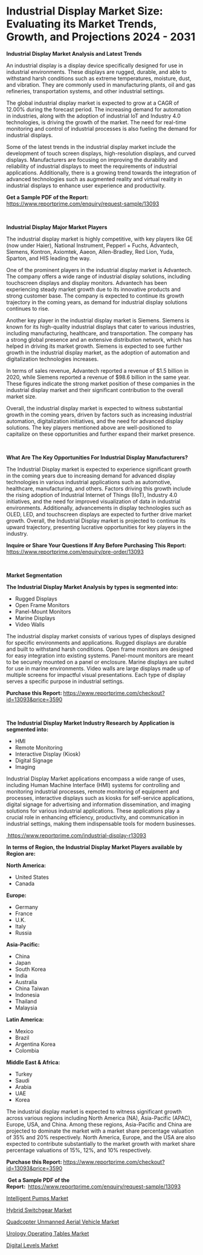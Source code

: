 <p><h1>Industrial Display Market Size: Evaluating its Market Trends, Growth, and Projections 2024 - 2031</h1></p><p><strong>Industrial Display Market Analysis and Latest Trends</strong></p>
<p><p>An industrial display is a display device specifically designed for use in industrial environments. These displays are rugged, durable, and able to withstand harsh conditions such as extreme temperatures, moisture, dust, and vibration. They are commonly used in manufacturing plants, oil and gas refineries, transportation systems, and other industrial settings.</p><p>The global industrial display market is expected to grow at a CAGR of 12.00% during the forecast period. The increasing demand for automation in industries, along with the adoption of industrial IoT and Industry 4.0 technologies, is driving the growth of the market. The need for real-time monitoring and control of industrial processes is also fueling the demand for industrial displays.</p><p>Some of the latest trends in the industrial display market include the development of touch screen displays, high-resolution displays, and curved displays. Manufacturers are focusing on improving the durability and reliability of industrial displays to meet the requirements of industrial applications. Additionally, there is a growing trend towards the integration of advanced technologies such as augmented reality and virtual reality in industrial displays to enhance user experience and productivity.</p></p>
<p><strong>Get a Sample PDF of the Report:&nbsp;</strong> <a href="https://www.reportprime.com/enquiry/request-sample/13093">https://www.reportprime.com/enquiry/request-sample/13093</a></p>
<p>&nbsp;</p>
<p><strong>Industrial Display Major Market Players</strong></p>
<p><p>The industrial display market is highly competitive, with key players like GE (now under Haier), National Instrument, Pepperl + Fuchs, Advantech, Siemens, Kontron, Axiomtek, Aaeon, Allen-Bradley, Red Lion, Yuda, Sparton, and HIS leading the way. </p><p>One of the prominent players in the industrial display market is Advantech. The company offers a wide range of industrial display solutions, including touchscreen displays and display monitors. Advantech has been experiencing steady market growth due to its innovative products and strong customer base. The company is expected to continue its growth trajectory in the coming years, as demand for industrial display solutions continues to rise.</p><p>Another key player in the industrial display market is Siemens. Siemens is known for its high-quality industrial displays that cater to various industries, including manufacturing, healthcare, and transportation. The company has a strong global presence and an extensive distribution network, which has helped in driving its market growth. Siemens is expected to see further growth in the industrial display market, as the adoption of automation and digitalization technologies increases.</p><p>In terms of sales revenue, Advantech reported a revenue of $1.5 billion in 2020, while Siemens reported a revenue of $98.6 billion in the same year. These figures indicate the strong market position of these companies in the industrial display market and their significant contribution to the overall market size.</p><p>Overall, the industrial display market is expected to witness substantial growth in the coming years, driven by factors such as increasing industrial automation, digitalization initiatives, and the need for advanced display solutions. The key players mentioned above are well-positioned to capitalize on these opportunities and further expand their market presence.</p></p>
<p>&nbsp;</p>
<p><strong>What Are The Key Opportunities For Industrial Display Manufacturers?</strong></p>
<p><p>The Industrial Display market is expected to experience significant growth in the coming years due to increasing demand for advanced display technologies in various industrial applications such as automotive, healthcare, manufacturing, and others. Factors driving this growth include the rising adoption of Industrial Internet of Things (IIoT), Industry 4.0 initiatives, and the need for improved visualization of data in industrial environments. Additionally, advancements in display technologies such as OLED, LED, and touchscreen displays are expected to further drive market growth. Overall, the Industrial Display market is projected to continue its upward trajectory, presenting lucrative opportunities for key players in the industry.</p></p>
<p><strong>Inquire or Share Your Questions If Any Before Purchasing This Report:</strong> <a href="https://www.reportprime.com/enquiry/pre-order/13093">https://www.reportprime.com/enquiry/pre-order/13093</a></p>
<p>&nbsp;</p>
<p><strong>Market Segmentation</strong></p>
<p><strong>The Industrial Display Market Analysis by types is segmented into:</strong></p>
<p><ul><li>Rugged Displays</li><li>Open Frame Monitors</li><li>Panel-Mount Monitors</li><li>Marine Displays</li><li>Video Walls</li></ul></p>
<p><p>The industrial display market consists of various types of displays designed for specific environments and applications. Rugged displays are durable and built to withstand harsh conditions. Open frame monitors are designed for easy integration into existing systems. Panel-mount monitors are meant to be securely mounted on a panel or enclosure. Marine displays are suited for use in marine environments. Video walls are large displays made up of multiple screens for impactful visual presentations. Each type of display serves a specific purpose in industrial settings.</p></p>
<p><strong>Purchase this Report:&nbsp;</strong><a href="https://www.reportprime.com/checkout?id=13093&price=3590">https://www.reportprime.com/checkout?id=13093&price=3590</a></p>
<p>&nbsp;</p>
<p><strong>The Industrial Display Market Industry Research by Application is segmented into:</strong></p>
<p><ul><li>HMI</li><li>Remote Monitoring</li><li>Interactive Display (Kiosk)</li><li>Digital Signage</li><li>Imaging</li></ul></p>
<p><p>Industrial Display Market applications encompass a wide range of uses, including Human Machine Interface (HMI) systems for controlling and monitoring industrial processes, remote monitoring of equipment and processes, interactive displays such as kiosks for self-service applications, digital signage for advertising and information dissemination, and imaging solutions for various industrial applications. These applications play a crucial role in enhancing efficiency, productivity, and communication in industrial settings, making them indispensable tools for modern businesses.</p></p>
<p><a href="https://www.reportprime.com/industrial-display-r13093">&nbsp;https://www.reportprime.com/industrial-display-r13093</a></p>
<p><strong>In terms of Region, the Industrial Display Market Players available by Region are:</strong></p>
<p>
    <p> <strong> North America: </strong>
        <ul>
            <li>United States</li>
            <li>Canada</li>
        </ul>
        </p> 
    <p> <strong> Europe: </strong>
        <ul>
            <li>Germany</li>
            <li>France</li>
            <li>U.K.</li>
            <li>Italy</li>
            <li>Russia</li>
        </ul>
        </p> 
    <p> <strong> Asia-Pacific: </strong>
        <ul>
            <li>China</li>
            <li>Japan</li>
            <li>South Korea</li>
            <li>India</li>
            <li>Australia</li>
            <li>China Taiwan</li>
            <li>Indonesia</li>
            <li>Thailand</li>
            <li>Malaysia</li>
        </ul>
        </p> 
    <p> <strong> Latin America: </strong>
        <ul>
            <li>Mexico</li>
            <li>Brazil</li>
            <li>Argentina Korea</li>
            <li>Colombia</li>
        </ul>
        </p> 
    <p> <strong> Middle East & Africa: </strong>
        <ul>
            <li>Turkey</li>
            <li>Saudi</li>
            <li>Arabia</li>
            <li>UAE</li>
            <li>Korea</li>
        </ul>
    </p>
    </p>
<p><p>The industrial display market is expected to witness significant growth across various regions including North America (NA), Asia-Pacific (APAC), Europe, USA, and China. Among these regions, Asia-Pacific and China are projected to dominate the market with a market share percentage valuation of 35% and 20% respectively. North America, Europe, and the USA are also expected to contribute substantially to the market growth with market share percentage valuations of 15%, 12%, and 10% respectively.</p></p>
<p><strong>Purchase this Report: </strong><a href="https://www.reportprime.com/checkout?id=13093&price=3590">https://www.reportprime.com/checkout?id=13093&price=3590</a></p>
<p>&nbsp;<strong>Get a Sample PDF of the Report:&nbsp;&nbsp;</strong><a href="https://www.reportprime.com/enquiry/request-sample/13093">https://www.reportprime.com/enquiry/request-sample/13093</a></p>
<p><strong></strong></p>
<p><p><a href="https://github.com/provorikovar/Market-Research-Report-List-6/blob/main/intelligent-pumps-market.md">Intelligent Pumps Market</a></p><p><a href="https://github.com/angelajermaine/Market-Research-Report-List-4/blob/main/hybrid-switchgear-market.md">Hybrid Switchgear Market</a></p><p><a href="https://issuu.com/reportprime-2/docs/quadcopter-unmanned-aerial-vehicle-_27a2be517b27c2">Quadcopter Unmanned Aerial Vehicle Market</a></p><p><a href="https://medium.com/@cathymaggio_46644/insights-into-urology-operating-tables-market-share-and-competitive-landscape-for-period-from-2024-3c715c170144">Urology Operating Tables Market</a></p><p><a href="https://www.linkedin.com/pulse/global-digital-levels-market-focus-application-end-use-a6fae?trackingId=P%2FKmBqvEQIaRVaNa4Qo5Xw%3D%3D">Digital Levels Market</a></p></p>